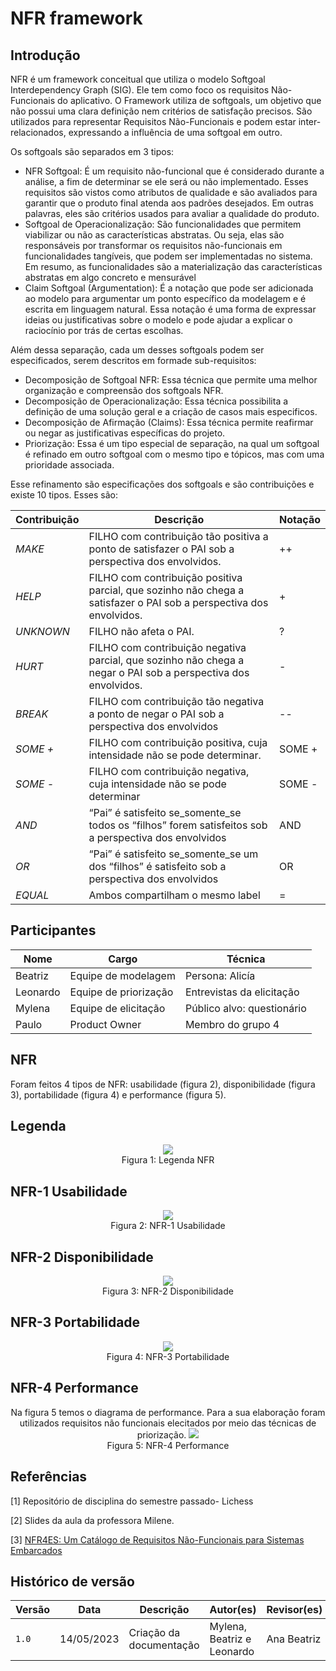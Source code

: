 # NFR framework

## Introdução
NFR é um framework conceitual que utiliza o modelo Softgoal Interdependency Graph (SIG). Ele tem como foco os requisitos Não-Funcionais do aplicativo. 
O Framework utiliza de softgoals, um objetivo que não possui uma clara definição nem critérios de satisfação precisos. São utilizados para representar Requisitos 
Não-Funcionais e podem estar inter-relacionados, expressando a influência de uma softgoal em outro.

Os softgoals são separados em 3 tipos:
- NFR Softgoal: É um requisito não-funcional que é considerado durante a análise, a fim de determinar se ele será ou não implementado. 
Esses requisitos são vistos como atributos de qualidade e são avaliados para garantir que o produto final atenda aos padrões desejados. Em outras palavras, eles são critérios usados para avaliar a qualidade do produto.
- Softgoal de Operacionalização: São funcionalidades que permitem viabilizar ou não as características abstratas. Ou seja, elas são responsáveis por transformar os requisitos não-funcionais em funcionalidades tangíveis, que podem ser implementadas no sistema. 
Em resumo, as funcionalidades são a materialização das características abstratas em algo concreto e mensurável
- Claim Softgoal (Argumentation): É a notação que pode ser adicionada ao modelo para argumentar um ponto específico da modelagem e é escrita em linguagem natural. 
Essa notação é uma forma de expressar ideias ou justificativas sobre o modelo e pode ajudar a explicar o raciocínio por trás de certas escolhas.

Além dessa separação, cada um desses softgoals podem ser especificados, serem descritos em formade sub-requisitos:
- Decomposição de Softgoal NFR: Essa técnica que permite uma melhor organização e compreensão dos softgoals NFR.
- Decomposição de Operacionalização: Essa técnica possibilita a definição de uma solução geral e a criação de casos mais especificos.
- Decomposição de Afirmação (Claims): Essa técnica permite reafirmar ou negar as justificativas específicas do projeto.
- Priorização: Essa é um tipo especial de separação, na qual um softgoal é refinado em outro softgoal com o mesmo tipo e tópicos, mas com uma prioridade associada.

Esse refinamento são especificações dos softgoals e são contribuições e existe 10 tipos. Esses são:

| Contribuição       | Descrição  | Notação    |  
| ------------------ | ---------- | ---------- |
| *MAKE*  | FILHO com contribuição tão positiva a ponto de satisfazer o PAI sob a perspectiva dos envolvidos. | ++     | 
| *HELP*  | FILHO com contribuição positiva parcial, que sozinho não chega a satisfazer o PAI sob a perspectiva dos envolvidos. | +     |  
| *UNKNOWN*  | FILHO não afeta o PAI. | ?    |
| *HURT*   | FILHO com contribuição negativa parcial, que sozinho não chega a negar o PAI sob a perspectiva dos envolvidos. | -| 
| *BREAK*    | FILHO com contribuição tão negativa a ponto de negar o PAI sob a perspectiva dos envolvidos| --| 
| *SOME +*   | FILHO com contribuição positiva, cuja intensidade não se pode determinar. | SOME + | 
| *SOME -*   | FILHO com contribuição negativa, cuja intensidade não se pode determinar | SOME - | 
| *AND*    | “Pai” é satisfeito se_somente_se todos os “filhos” forem satisfeitos sob a perspectiva dos envolvidos| AND|
| *OR* | “Pai” é satisfeito se_somente_se um dos “filhos” é satisfeito sob a perspectiva dos envolvidos |OR|    
| *EQUAL* | Ambos compartilham o mesmo label| =| 

## Participantes 

|Nome | Cargo | Técnica | 
|-----|-------|---------|
|Beatriz| Equipe de modelagem| Persona: Alicía|
|Leonardo | Equipe de priorização| Entrevistas da elicitação|
|Mylena | Equipe de elicitação| Público alvo: questionário|
| Paulo | Product Owner | Membro do grupo 4  |

## NFR
 Foram feitos 4 tipos de NFR: usabilidade (figura 2), disponibilidade (figura 3), portabilidade (figura 4) e performance (figura 5). 
## Legenda 
<div align="center">
  
<img src=".../img/legenda.png">
<figcaption>Figura 1: Legenda NFR </figcaption>
  
</div>

## NFR-1 Usabilidade

<div align="center">
 
<img src=".../img/usabilidade.png">
<figcaption>Figura 2: NFR-1 Usabilidade </figcaption>
 
</div>

## NFR-2 Disponibilidade

<div align="center">
 
<img src=".../img/disponibilidade.png">
<figcaption>Figura 3: NFR-2 Disponibilidade </figcaption>
 
</div>

## NFR-3 Portabilidade

<div align="center">
 
<img src=".../img/portabilidade.png">
<figcaption>Figura 4: NFR-3 Portabilidade </figcaption>
 
</div>

## NFR-4 Performance
<div align="center">  
Na figura 5 temos o diagrama de performance. Para a sua elaboração foram utilizados requisitos não funcionais elecitados por meio das técnicas de priorização.
  
  <img src=".../img/performance.png">
<figcaption>Figura 5: NFR-4 Performance </figcaption>
  </div>

## Referências

[1] Repositório de disciplina do semestre passado- Lichess

[2] Slides da aula da professora Milene.

[3] [NFR4ES: Um Catálogo de Requisitos Não-Funcionais para Sistemas Embarcados](https://aprender3.unb.br/pluginfile.php/2523130/mod_resource/content/2/DISSERTA%C3%87%C3%83O%20Reinaldo%20Ant%C3%B4nio%20da%20Silva.pdf)

## Histórico de versão

| Versão | Data | Descrição| Autor(es) | Revisor(es)
|--|--|--|--|--|
|`1.0` | 14/05/2023 | Criação da documentação| Mylena, Beatriz e Leonardo |Ana Beatriz|
